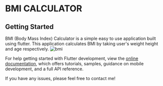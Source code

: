 # BMI CALCULATOR

## Getting Started
BMI (Body Mass Index) Calculator is a simple easy to use application built using flutter. This application calculates BMI by taking user's weight height and age respectively. 
![bmi](https://github.com/rkadithya/BMI-Calculator---Using-Flutter/assets/57483145/61f540b2-06c5-4d24-a64f-48f9fbe9a711)




For help getting started with Flutter development, view the
[online documentation](https://docs.flutter.dev/), which offers tutorials,
samples, guidance on mobile development, and a full API reference.

If you have any issues, please feel free to contact me!
